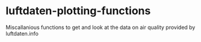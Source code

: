 # luftdaten-plotting-functions
Miscallanious functions to get and look at the data on air quality provided by luftdaten.info
